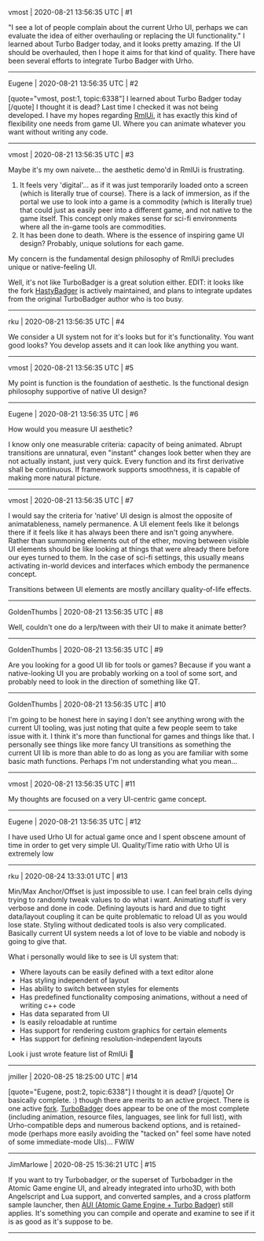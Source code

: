 vmost | 2020-08-21 13:56:35 UTC | #1

"I see a lot of people complain about the current Urho UI, perhaps we can evaluate the idea of either overhauling or replacing the UI functionality." I learned about Turbo Badger today, and it looks pretty amazing. If the UI should be overhauled, then I hope it aims for that kind of quality. There have been several efforts to integrate Turbo Badger with Urho.

-------------------------

Eugene | 2020-08-21 13:56:35 UTC | #2

[quote="vmost, post:1, topic:6338"]
I learned about Turbo Badger today
[/quote]
I thought it is dead? Last time I checked it was not being developed.
I have my hopes regarding [RmlUi](https://github.com/mikke89/RmlUi), it has exactly this kind of flexibility one needs from game UI. Where you can animate whatever you want without writing any code.

-------------------------

vmost | 2020-08-21 13:56:35 UTC | #3

Maybe it's my own naivete... the aesthetic demo'd in RmIUi is frustrating.
1. It feels very 'digital'... as if it was just temporarily loaded onto a screen (which is literally true of course). There is a lack of immersion, as if the portal we use to look into a game is a commodity (which is literally true) that could just as easily peer into a different game, and not native to the game itself. This concept only makes sense for sci-fi environments where all the in-game tools are commodities.
2. It has been done to death. Where is the essence of inspiring game UI design? Probably, unique solutions for each game.

My concern is the fundamental design philosophy of RmIUi precludes unique or native-feeling UI.

Well, it's not like TurboBadger is a great solution either. EDIT: it looks like the fork [HastyBadger](https://github.com/tesch1/turbobadger) is actively maintained, and plans to integrate updates from the original TurboBadger author who is too busy.

-------------------------

rku | 2020-08-21 13:56:35 UTC | #4

We consider a UI system not for it's looks but for it's functionality. You want good looks? You develop assets and it can look like anything you want.

-------------------------

vmost | 2020-08-21 13:56:35 UTC | #5

My point is function is the foundation of aesthetic. Is the functional design philosophy supportive of native UI design?

-------------------------

Eugene | 2020-08-21 13:56:35 UTC | #6

How would you measure UI aesthetic?

I know only one measurable criteria: capacity of being animated. Abrupt transitions are unnatural, even "instant" changes look better when they are not actually instant, just very quick. Every function and its first derivative shall be continuous. If framework supports smoothness, it is capable of making more natural picture.

-------------------------

vmost | 2020-08-21 13:56:35 UTC | #7

I would say the criteria for 'native' UI design is almost the opposite of animatableness, namely permanence. A UI element feels like it belongs there if it feels like it has always been there and isn't going anywhere. Rather than summoning elements out of the ether, moving between visible UI elements should be like looking at things that were already there before our eyes turned to them. In the case of sci-fi settings, this usually means activating in-world devices and interfaces which embody the permanence concept.

Transitions between UI elements are mostly ancillary quality-of-life effects.

-------------------------

GoldenThumbs | 2020-08-21 13:56:35 UTC | #8

Well, couldn't one do a lerp/tween with their UI to make it animate better?

-------------------------

GoldenThumbs | 2020-08-21 13:56:35 UTC | #9

Are you looking for a good UI lib for tools or games? Because if you want a native-looking UI you are probably working on a tool of some sort, and probably need to look in the direction of something like QT.

-------------------------

GoldenThumbs | 2020-08-21 13:56:35 UTC | #10

I'm going to be honest here in saying I don't see anything wrong with the current UI tooling, was just noting that quite a few people seem to take issue with it. I think it's more than functional for games and things like that. I personally see things like more fancy UI transitions as something the current UI lib is more than able to do as long as you are familiar with some basic math functions. Perhaps I'm not understanding what you mean...

-------------------------

vmost | 2020-08-21 13:56:35 UTC | #11

My thoughts are focused on a very UI-centric game concept.

-------------------------

Eugene | 2020-08-21 13:56:35 UTC | #12

I have used Urho UI for actual game once and I spent obscene amount of time in order to get very simple UI. Quality/Time ratio with Urho UI is extremely low

-------------------------

rku | 2020-08-24 13:33:01 UTC | #13

Min/Max Anchor/Offset is just impossible to use. I can feel brain cells dying trying to randomly tweak values to do what i want. Animating stuff is very verbose and done in code. Defining layouts is hard and due to tight data/layout coupling it can be quite problematic to reload UI as you would lose state. Styling without dedicated tools is also very complicated. Basically current UI system needs a lot of love to be viable and nobody is going to give that.

What i personally would like to see is UI system that:
* Where layouts can be easily defined with a text editor alone
* Has styling independent of layout
* Has ability to switch between styles for elements
* Has predefined functionality composing animations, without a need of writing c++ code
* Has data separated from UI
* Is easily reloadable at runtime
* Has support for rendering custom graphics for certain elements
* Has support for defining resolution-independent layouts

Look i just wrote feature list of RmlUi :eyes:

-------------------------

jmiller | 2020-08-25 18:25:00 UTC | #14

[quote="Eugene, post:2, topic:6338"]
I thought it is dead?
[/quote]
Or basically complete. :) though there are merits to an active project. There is one active [fork](https://github.com/tesch1/turbobadger). [TurboBadger](https://github.com/fruxo/turbobadger) does appear to be one of the most complete (including animation, resource files, languages, see link for full list), with Urho-compatible deps and numerous backend options, and is retained-mode (perhaps more easily avoiding the "tacked on" feel some have noted of some immediate-mode UIs)... FWIW

-------------------------

JimMarlowe | 2020-08-25 15:36:21 UTC | #15

If you want to try Turbobadger, or the superset of Turbobadger in the Atomic Game engine UI, and already integrated into urho3D, with both Angelscript and Lua support, and converted samples, and a cross platform sample launcher, then [AUI (Atomic Game Engine + Turbo Badger)](https://discourse.urho3d.io/t/aui-the-ui-of-the-atomic-game-engine-in-urho3d/5152) still applies. It's something you can compile and operate and examine to see if it is as good as it's suppose to be.

-------------------------

